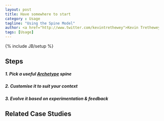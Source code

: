 ```yaml
---
layout: post
title: Have somewhere to start
category : Usage
tagline: "Using the Spine Model"
author: <a href="http://www.twitter.com/kevintrethewey">Kevin Trethewey</a>
tags: [Usage]
---
```

{% include JB/setup %}

## Steps

##### 1. Pick a useful [Archetype](/archetypes) spine

##### 2. Customise it to suit your context

##### 3. Evolve it based on experimentation & feedback

## Related Case Studies 
